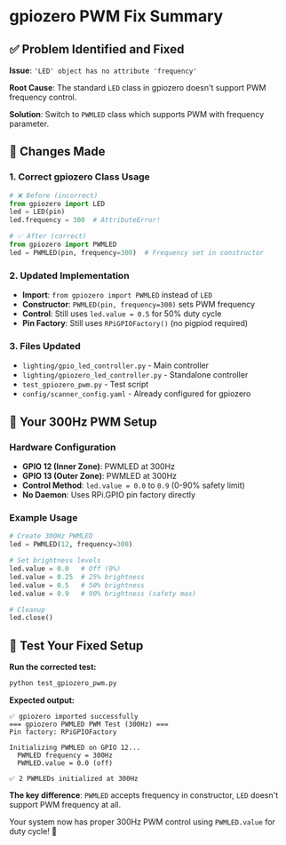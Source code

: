# gpiozero PWM Fix Summary

## ✅ Problem Identified and Fixed

**Issue**: `'LED' object has no attribute 'frequency'`

**Root Cause**: The standard `LED` class in gpiozero doesn't support PWM frequency control.

**Solution**: Switch to `PWMLED` class which supports PWM with frequency parameter.

## 🔧 Changes Made

### 1. **Correct gpiozero Class Usage**
```python
# ❌ Before (incorrect)
from gpiozero import LED
led = LED(pin)
led.frequency = 300  # AttributeError!

# ✅ After (correct)
from gpiozero import PWMLED
led = PWMLED(pin, frequency=300)  # Frequency set in constructor
```

### 2. **Updated Implementation**
- **Import**: `from gpiozero import PWMLED` instead of `LED`
- **Constructor**: `PWMLED(pin, frequency=300)` sets PWM frequency
- **Control**: Still uses `led.value = 0.5` for 50% duty cycle
- **Pin Factory**: Still uses `RPiGPIOFactory()` (no pigpiod required)

### 3. **Files Updated**
- `lighting/gpio_led_controller.py` - Main controller
- `lighting/gpiozero_led_controller.py` - Standalone controller  
- `test_gpiozero_pwm.py` - Test script
- `config/scanner_config.yaml` - Already configured for gpiozero

## 🎯 Your 300Hz PWM Setup

### Hardware Configuration
- **GPIO 12 (Inner Zone)**: PWMLED at 300Hz
- **GPIO 13 (Outer Zone)**: PWMLED at 300Hz  
- **Control Method**: `led.value = 0.0` to `0.9` (0-90% safety limit)
- **No Daemon**: Uses RPi.GPIO pin factory directly

### Example Usage
```python
# Create 300Hz PWMLED
led = PWMLED(12, frequency=300)

# Set brightness levels
led.value = 0.0   # Off (0%)
led.value = 0.25  # 25% brightness  
led.value = 0.5   # 50% brightness
led.value = 0.9   # 90% brightness (safety max)

# Cleanup
led.close()
```

## 🧪 Test Your Fixed Setup

**Run the corrected test:**
```bash
python test_gpiozero_pwm.py
```

**Expected output:**
```
✅ gpiozero imported successfully
=== gpiozero PWMLED PWM Test (300Hz) ===
Pin factory: RPiGPIOFactory

Initializing PWMLED on GPIO 12...
  PWMLED frequency = 300Hz
  PWMLED.value = 0.0 (off)

✅ 2 PWMLEDs initialized at 300Hz
```

**The key difference**: `PWMLED` accepts frequency in constructor, `LED` doesn't support PWM frequency at all.

Your system now has proper 300Hz PWM control using `PWMLED.value` for duty cycle! 🎉